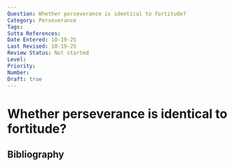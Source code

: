 ```yaml
---
Question: Whether perseverance is identical to fortitude?
Category: Perseverance
Tags: 
Sutta References: 
Date Entered: 10-19-25
Last Revised: 10-19-25
Review Status: Not started
Level: 
Priority: 
Number: 
Draft: true
---
```


# Whether perseverance is identical to fortitude?

## Bibliography

<!-- 

Notes:



-->